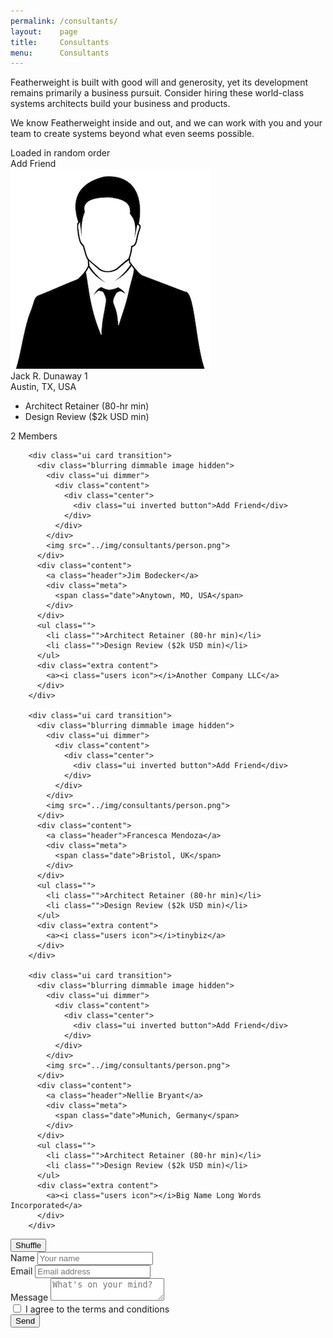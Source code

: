 ```yaml
---
permalink: /consultants/
layout:    page
title:     Consultants
menu:      Consultants
---
```


<div class="ui text container">

  <p>Featherweight is built with good will and generosity, yet its development remains primarily a business pursuit. Consider hiring these world-class systems architects build your business and products.</p>
  <p>We know Featherweight inside and out, and we can work with you and your team to create systems beyond what even seems possible.</p>
  
  <div class="ui horizontal section divider">
    <span>Loaded in random order</span>
  </div>
  
  <div id="consultant_grid" class="ui three cards">
        <div class="ui card transition hidden">
          <div class="blurring dimmable image">
            <div class="ui dimmer">
              <div class="content">
                <div class="center">
                  <div class="ui inverted button">Add Friend</div>
                </div>
              </div>
            </div>
            <img src="../img/consultants/person.png">
          </div>
          <div class="content">
            <a class="header">Jack R. Dunaway 1</a>
            <div class="meta">
              <span class="date">Austin, TX, USA</span>
            </div>
          </div>
          <ul class="">
            <li class="">Architect Retainer (80-hr min)</li>
            <li class="">Design Review ($2k USD min)</li>
          </ul>
          <div class="extra content">
            <a><i class="users icon"></i>2 Members</a>
          </div>
        </div>
        
        
        <div class="ui card transition">
          <div class="blurring dimmable image hidden">
            <div class="ui dimmer">
              <div class="content">
                <div class="center">
                  <div class="ui inverted button">Add Friend</div>
                </div>
              </div>
            </div>
            <img src="../img/consultants/person.png">
          </div>
          <div class="content">
            <a class="header">Jim Bodecker</a>
            <div class="meta">
              <span class="date">Anytown, MO, USA</span>
            </div>
          </div>
          <ul class="">
            <li class="">Architect Retainer (80-hr min)</li>
            <li class="">Design Review ($2k USD min)</li>
          </ul>
          <div class="extra content">
            <a><i class="users icon"></i>Another Company LLC</a>
          </div>
        </div>
        
        <div class="ui card transition">
          <div class="blurring dimmable image hidden">
            <div class="ui dimmer">
              <div class="content">
                <div class="center">
                  <div class="ui inverted button">Add Friend</div>
                </div>
              </div>
            </div>
            <img src="../img/consultants/person.png">
          </div>
          <div class="content">
            <a class="header">Francesca Mendoza</a>
            <div class="meta">
              <span class="date">Bristol, UK</span>
            </div>
          </div>
          <ul class="">
            <li class="">Architect Retainer (80-hr min)</li>
            <li class="">Design Review ($2k USD min)</li>
          </ul>
          <div class="extra content">
            <a><i class="users icon"></i>tinybiz</a>
          </div>
        </div>
        
        <div class="ui card transition">
          <div class="blurring dimmable image hidden">
            <div class="ui dimmer">
              <div class="content">
                <div class="center">
                  <div class="ui inverted button">Add Friend</div>
                </div>
              </div>
            </div>
            <img src="../img/consultants/person.png">
          </div>
          <div class="content">
            <a class="header">Nellie Bryant</a>
            <div class="meta">
              <span class="date">Munich, Germany</span>
            </div>
          </div>
          <ul class="">
            <li class="">Architect Retainer (80-hr min)</li>
            <li class="">Design Review ($2k USD min)</li>
          </ul>
          <div class="extra content">
            <a><i class="users icon"></i>Big Name Long Words Incorporated</a>
          </div>
        </div>
  </div>

  <div class="ui center aligned vertical segment">
    <button id="button_randomize" class="ui compact small button" href="/consultants/"><i class="refresh icon"></i>Shuffle</button>
  </div>
  
  <div class="ui hidden section divider"></div>
  
  <div class="ui segment">
    <form action="//formspree.io/inquiries@featherweight.io" method="POST" class="ui form">
      <div class="two fields">
        <div class="field">
          <label>Name</label>
          <input type="text" name="Name" placeholder="Your name">
        </div>
        <div class="field">
          <label>Email</label>
          <input type="email" name="_replyto" placeholder="Email address">
        </div>
      </div>
      <div class="field">
        <label>Message</label>
        <textarea name="Message" placeholder="What's on your mind?" rows="2"></textarea>
      </div>
      <div class="inline field">
        <div class="ui checkbox">
          <input type="checkbox" tabindex="0" class="hidden">
          <label>I agree to the terms and conditions</label>
        </div>
      </div>
      <input type="hidden" name="_subject" value="Featherweight Consulting Inquiry">
      <input type="hidden" name="_next" value="/#thank-you">
      <input type="text" name="_gotcha" style="display:none">
      <input type="submit" value="Send" class="ui submit button">
    </form>
  </div>
</div>

<div class="ui hidden section divider"></div>

<script type="text/javascript">
  var consultant_grid = document.getElementById("consultant_grid");
  var cards = consultant_grid.children;
  var frag = document.createDocumentFragment();
  
  function randomize_grid() {
    var element;
    var i = 0;
    
    while (cards.length) {
      element = cards[Math.floor(Math.random() * cards.length)];
      element.classList.add("hidden");
      element.classList.remove("visible");
      frag.appendChild(element);
      i++;
    }
    consultant_grid.appendChild(frag);
    
    $('#consultant_grid .card').transition({
        animation : 'scale',
        interval  : 200
      });
  }
  
  document.addEventListener('DOMContentLoaded', function() {
    document.getElementById("button_randomize").addEventListener('click', randomize_grid);
    randomize_grid();
  }, false);

</script>